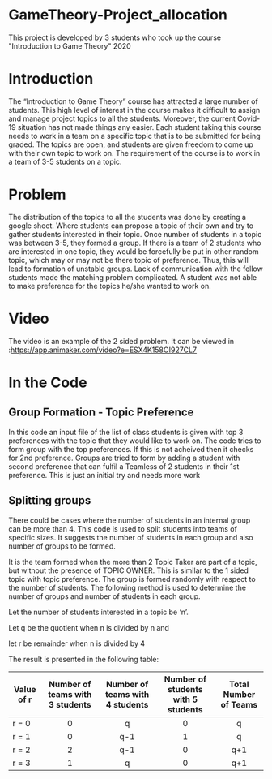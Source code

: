 # GameTheory-Project_allocation
This project is developed by 3 students who took up the course "Introduction to Game Theory" 2020

# Introduction

The “Introduction to Game Theory” course has attracted a large number of students. This high level of interest in the course makes it difficult to assign and manage project topics to all the students. Moreover, the current Covid-19 situation has not made things any easier. Each student taking this course needs to work in a team on a specific topic that is to be submitted for being graded. The topics are open, and students are given freedom to come up with their own topic to work on. The requirement of the course is to work in a team of 3-5 students on a topic. 

# Problem

The distribution of the topics to all the students was done by creating a google sheet. Where students can propose a topic of their own and try to gather students interested in their topic. Once number of students in a topic was between 3-5, they formed a group. If there is a team of 2 students who are interested in one topic, they would be forcefully be put in other random topic, which may or may not be there topic of preference. Thus, this will lead to formation of unstable groups.
Lack of communication with the fellow students made the matching problem complicated. A student was not able to make preference for the topics he/she wanted to work on. 

# Video
The video is an example of the 2 sided problem. It can be viewed in :https://app.animaker.com/video?e=ESX4K158OI927CL7

# In the Code
## Group Formation - Topic Preference

In this code an input file of the list of class students is given with top 3 preferences with the topic that they would like to work on. The code tries to form group with the top preferences. If this is not acheived then it checks for 2nd preference. Groups are tried to form by adding a student with second preference that can fulfil a Teamless of 2 students in their 1st preference. This is just an initial try and needs more work


## Splitting groups

There could be cases where the number of students in an internal group can be more than 4. This code is used to split students into teams of specific sizes. It suggests the number of students in each group and also number of groups to be formed.

It is the team formed when the more than 2 Topic Taker are part of a topic, but without the presence of TOPIC OWNER. This is similar to the 1 sided topic with topic preference. The group is formed randomly with respect to the number of students. The following method is used to determine the number of groups and number of students in each group.

Let the number of students interested in a topic be ‘n’. 

Let q be the quotient when n is divided by n and 

let r be remainder when n is divided by 4

The result is presented in the following table:


| Value of r        | Number of teams with 3 students           | Number of teams with 4 students  | Number of students with 5 students | Total Number of Teams |
| ------------- |:-------------:| :-----:|:-----:| :-----:| 
| r = 0  | 0 | q | 0 | q |
| r = 1  | 0 | q-1 | 1 | q |
| r = 2  | 2 | q-1 | 0 | q+1 |
| r = 3  | 1 | q | 0 | q+1 |
